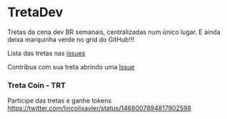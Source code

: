 # TretaDev

Tretas da cena dev BR semanais, centralizadas num único lugar.
E ainda deixa marquinha verde no grid do GitHub!!!

Lista das tretas nas [issues](https://github.com/pilhacheia/tretadev/issues)

Contribua com sua treta abrindo uma [Issue](https://github.com/pilhacheia/tretadev/issues/new)

### Treta Coin - TRT
Participe das tretas e ganhe tokens
https://twitter.com/lincolixavier/status/1468007894817902598


